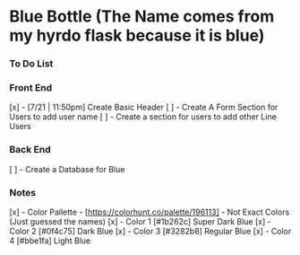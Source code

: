# Blue Bottle (The Name comes from my hyrdo flask because it is blue)

### To Do List

### Front End
[x] - [7/21 | 11:50pm] Create Basic Header
[ ] - Create A Form Section for Users to add user name
[ ] - Create a section for users to add other Line Users

### Back End
[ ] - Create a Database for Blue 


### Notes
[x] - Color Pallette - [https://colorhunt.co/palette/196113]
    - Not Exact Colors (Just guessed the names)
[x] - Color 1 [#1b262c] Super Dark Blue
[x] - Color 2 [#0f4c75] Dark Blue
[x] - Color 3 [#3282b8] Regular Blue
[x] - Color 4 [#bbe1fa] Light Blue